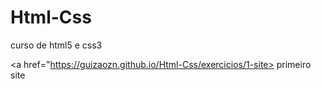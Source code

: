 # Html-Css
 curso de html5 e css3 
 
 <a href="https://guizaozn.github.io/Html-Css/exercicios/1-site> primeiro site